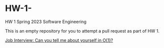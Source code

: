 # HW-1-

HW 1 Spring 2023 Software Engineering 

This is an empty repository for you to attempt a pull request as part of HW 1.

[Job Interview: Can you tell me about yourself in O(1)?](https://www.youtube.com/watch?v=bn_KRzohcAo)
